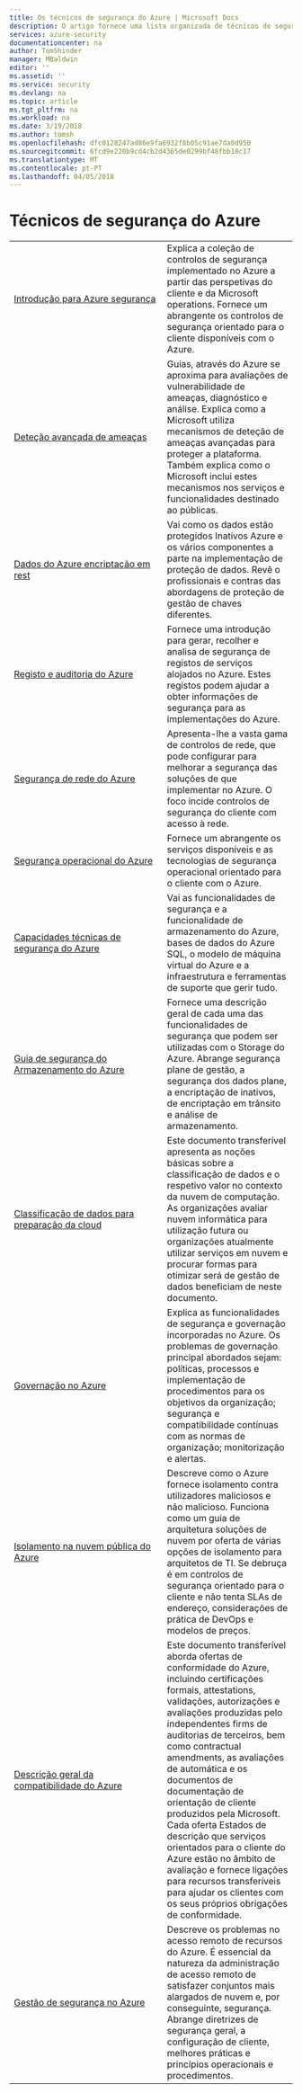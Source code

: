 ```yaml
---
title: Os técnicos de segurança do Azure | Microsoft Docs
description: O artigo fornece uma lista organizada de técnicos de segurança do Azure para diferentes recursos do Azure.
services: azure-security
documentationcenter: na
author: TomShinder
manager: MBaldwin
editor: ''
ms.assetid: ''
ms.service: security
ms.devlang: na
ms.topic: article
ms.tgt_pltfrm: na
ms.workload: na
ms.date: 3/19/2018
ms.author: tomsh
ms.openlocfilehash: dfc0128247ad86e9fa6932f8b05c91ae7da0d950
ms.sourcegitcommit: 6fcd9e220b9cd4cb2d4365de0299bf48fbb18c17
ms.translationtype: MT
ms.contentlocale: pt-PT
ms.lasthandoff: 04/05/2018
---
```

# <a name="azure-security-white-papers"></a>Técnicos de segurança do Azure
| | |
|-|-|
|[Introdução&nbsp;para&nbsp;Azure&nbsp;segurança](azure-security.md)|Explica a coleção de controlos de segurança implementado no Azure a partir das perspetivas do cliente e da Microsoft operations. Fornece um abrangente os controlos de segurança orientado para o cliente disponíveis com o Azure.|
|[Deteção avançada de ameaças](azure-threat-detection.md)|Guias, através do Azure se aproxima para avaliações de vulnerabilidade de ameaças, diagnóstico e análise. Explica como a Microsoft utiliza mecanismos de deteção de ameaças avançadas para proteger a plataforma. Também explica como o Microsoft inclui estes mecanismos nos serviços e funcionalidades destinado ao públicas.|
|[Dados do Azure encriptação em rest](azure-security-encryption-atrest.md)|Vai como os dados estão protegidos Inativos Azure e os vários componentes a parte na implementação de proteção de dados. Revê o profissionais e contras das abordagens de proteção de gestão de chaves diferentes.|
|[Registo e auditoria do Azure](azure-log-audit.md)|Fornece uma introdução para gerar, recolher e analisa de segurança de registos de serviços alojados no Azure. Estes registos podem ajudar a obter informações de segurança para as implementações do Azure. |
|[Segurança de rede do Azure](azure-network-security.md)|Apresenta-lhe a vasta gama de controlos de rede, que pode configurar para melhorar a segurança das soluções de que implementar no Azure. O foco incide controlos de segurança do cliente com acesso à rede.|
|[Segurança operacional do Azure](azure-operational-security.md)|Fornece um abrangente os serviços disponíveis e as tecnologias de segurança operacional orientado para o cliente com o Azure.|
|[Capacidades técnicas de segurança do Azure](azure-security-technical-capabilities.md)|Vai as funcionalidades de segurança e a funcionalidade de armazenamento do Azure, bases de dados do Azure SQL, o modelo de máquina virtual do Azure e a infraestrutura e ferramentas de suporte que gerir tudo.|
|[Guia de segurança do Armazenamento do Azure](https://docs.microsoft.com/en-us/azure/storage/common/storage-security-guide?toc=%2fazure%2fsecurity%2ftoc.json) |Fornece uma descrição geral de cada uma das funcionalidades de segurança que podem ser utilizadas com o Storage do Azure. Abrange segurança plane de gestão, a segurança dos dados plane, a encriptação de inativos, de encriptação em trânsito e análise de armazenamento.|
|[Classificação de dados para preparação da cloud](https://gallery.technet.microsoft.com/Data-Classification-for-51252f03) |Este documento transferível apresenta as noções básicas sobre a classificação de dados e o respetivo valor no contexto da nuvem de computação. As organizações avaliar nuvem informática para utilização futura ou organizações atualmente utilizar serviços em nuvem e procurar formas para otimizar será de gestão de dados beneficiam de neste documento.|
|[Governação no Azure](governance-in-azure.md)|Explica as funcionalidades de segurança e governação incorporadas no Azure. Os problemas de governação principal abordados sejam: políticas, processos e implementação de procedimentos para os objetivos da organização; segurança e compatibilidade contínuas com as normas de organização; monitorização e alertas.
|[Isolamento na nuvem pública do Azure](azure-isolation.md)|Descreve como o Azure fornece isolamento contra utilizadores maliciosos e não malicioso. Funciona como um guia de arquitetura soluções de nuvem por oferta de várias opções de isolamento para arquitetos de TI. Se debruça é em controlos de segurança orientado para o cliente e não tenta SLAs de endereço, considerações de prática de DevOps e modelos de preços.|
|[Descrição geral da compatibilidade do Azure](https://gallery.technet.microsoft.com/Overview-of-Azure-c1be3942)|Este documento transferível aborda ofertas de conformidade do Azure, incluindo certificações formais, attestations, validações, autorizações e avaliações produzidas pelo independentes firms de auditorias de terceiros, bem como contractual amendments, as avaliações de automática e os documentos de documentação de orientação de cliente produzidos pela Microsoft. <br/> Cada oferta Estados de descrição que serviços orientados para o cliente do Azure estão no âmbito de avaliação e fornece ligações para recursos transferíveis para ajudar os clientes com os seus próprios obrigações de conformidade.|
|[Gestão de segurança no Azure](azure-security-management.md)|Descreve os problemas no acesso remoto de recursos do Azure. É essencial da natureza da administração de acesso remoto de satisfazer conjuntos mais alargados de nuvem e, por conseguinte, segurança. Abrange diretrizes de segurança geral, a configuração de cliente, melhores práticas e princípios operacionais e procedimentos. |

